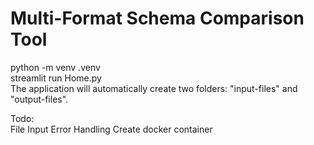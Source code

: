 # Multi-Format Schema Comparison Tool

python -m venv .venv  
streamlit run Home.py  
The application will automatically create two folders: "input-files" and "output-files".  


Todo:  
File Input Error Handling
Create docker container
